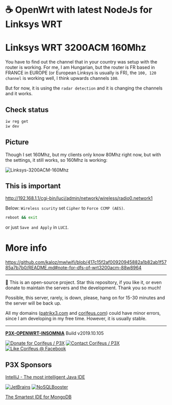 [//]: #@corifeus-header

# ☕ OpenWrt with latest NodeJs for Linksys WRT

                        
[//]: #@corifeus-header:end

# Linksys WRT 3200ACM 160Mhz

You have to find out the channel that in your country was setup with the router is working.
For me, I am Hungarian, but the router is FR based in FRANCE in EUROPE (or European Linksys is usually is FR), the ```100, 120 channel``` is working well, I think upwards channels ```100```.

But for now, it is using the ```radar detection``` and it is changing the channels and it works.

## Check status

```bash
iw reg get
iw dev
```

## Picture

Though I set 160Mhz, but my clients only know 80Mhz right now, but with the settings, it still works, so 160Mhz is working:

![Linksys-3200ACM-160Mhz](https://cdn.corifeus.com/git/openwrt-insomnia/artifacts/images/Linksys-3200ACM-160Mhz.png "Linksys-3200ACM-160Mhz") 

## This is important

http://192.168.1.1/cgi-bin/luci/admin/network/wireless/radio0.network1

Below:
```Wireless scurity``` set ```Cipher``` to ```Force CCMP (AES)```.

```bash
reboot && exit
```
or just ```Save and Apply``` in ```LUCI```.

# More info

https://github.com/kaloz/mwlwifi/blob/417c15f2af00920945882a1b82ab1f5785a7b7b0/README.md#note-for-dfs-of-wrt3200acm-88w8964

[//]: #@corifeus-footer

---

🙏 This is an open-source project. Star this repository, if you like it, or even donate to maintain the servers and the development. Thank you so much!

Possible, this server, rarely, is down, please, hang on for 15-30 minutes and the server will be back up.

All my domains ([patrikx3.com](https://patrikx3.com) and [corifeus.com](https://corifeus.com)) could have minor errors, since I am developing in my free time. However, it is usually stable.
  
---
  
[**P3X-OPENWRT-INSOMNIA**](https://pages.corifeus.com/openwrt-insomnia) Build v2019.10.105 

[![Donate for Corifeus / P3X](https://img.shields.io/badge/Donate-Corifeus-003087.svg)](https://www.paypal.com/cgi-bin/webscr?cmd=_s-xclick&hosted_button_id=QZVM4V6HVZJW6)  [![Contact Corifeus / P3X](https://img.shields.io/badge/Contact-P3X-ff9900.svg)](https://www.patrikx3.com/en/front/contact) [![Like Corifeus @ Facebook](https://img.shields.io/badge/LIKE-Corifeus-3b5998.svg)](https://www.facebook.com/corifeus.software) 


## P3X Sponsors

[IntelliJ - The most intelligent Java IDE](https://www.jetbrains.com/?from=patrikx3)
  
[![JetBrains](https://cdn.corifeus.com/assets/svg/jetbrains-logo.svg)](https://www.jetbrains.com/?from=patrikx3) [![NoSQLBooster](https://cdn.corifeus.com/assets/png/nosqlbooster-70x70.png)](https://www.nosqlbooster.com/)

[The Smartest IDE for MongoDB](https://www.nosqlbooster.com)
  
  
 

[//]: #@corifeus-footer:end